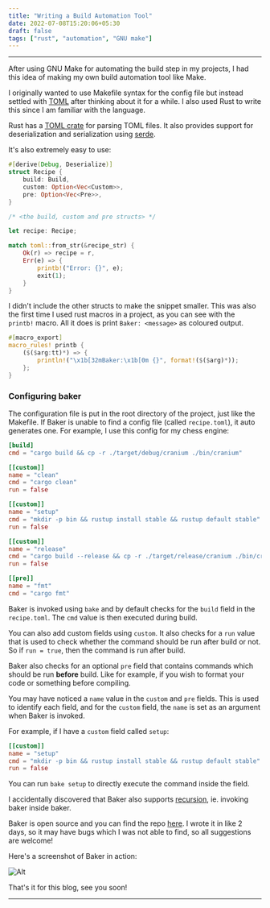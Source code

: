 ```yaml
---
title: "Writing a Build Automation Tool"
date: 2022-07-08T15:20:06+05:30
draft: false
tags: ["rust", "automation", "GNU make"]
---
```


---

After using GNU Make for automating the build step in my projects, I had this idea of making my own build automation tool like Make.

I originally wanted to use Makefile syntax for the config file but instead settled with [TOML](https://toml.io) after thinking about it for a while.
I also used Rust to write this since I am familiar with the language.

Rust has a [TOML crate](https://docs.rs/toml/latest/toml/) for parsing TOML files.
It also provides support for deserialization and serialization using [serde](https://docs.rs/serde/latest/serde/).

It's also extremely easy to use:

```rust
#[derive(Debug, Deserialize)]
struct Recipe {
    build: Build,
    custom: Option<Vec<Custom>>,
    pre: Option<Vec<Pre>>,
}

/* <the build, custom and pre structs> */

let recipe: Recipe;

match toml::from_str(&recipe_str) {
    Ok(r) => recipe = r,
    Err(e) => {
        printb!("Error: {}", e);
        exit(1);
    }
}
```

I didn't include the other structs to make the snippet smaller. This was also the first time I used rust macros in a project, as you can see with the `printb!` macro. All it does is print
`Baker: <message>` as coloured output.

```rust
#[macro_export]
macro_rules! printb {
    ($($arg:tt)*) => {
        println!("\x1b[32mBaker:\x1b[0m {}", format!($($arg)*));
    };
}
```

### Configuring baker

The configuration file is put in the root directory of the project, just like the Makefile.
If Baker is unable to find a config file (called `recipe.toml`), it auto generates one.
For example, I use this config for my chess engine:

```toml
[build]
cmd = "cargo build && cp -r ./target/debug/cranium ./bin/cranium"

[[custom]]
name = "clean"
cmd = "cargo clean"
run = false

[[custom]]
name = "setup"
cmd = "mkdir -p bin && rustup install stable && rustup default stable"
run = false

[[custom]]
name = "release"
cmd = "cargo build --release && cp -r ./target/release/cranium ./bin/cranium"
run = false

[[pre]]
name = "fmt"
cmd = "cargo fmt"
```

Baker is invoked using `bake` and by default checks for the `build` field in the `recipe.toml`.
The `cmd` value is then executed during build.

You can also add custom fields using `custom`. It also checks for a `run` value that is used to check whether the command should be run
after build or not. So if `run = true`, then the command is run after build.

Baker also checks for an optional `pre` field that contains commands which should be run **before** build. Like for example, if you wish to
format your code or something before compiling.

You may have noticed a `name` value in the `custom` and `pre` fields. This is used to identify each field, and for the `custom` field,
the `name` is set as an argument when Baker is invoked.

For example, if I have a `custom` field called `setup`:

```toml
[[custom]]
name = "setup"
cmd = "mkdir -p bin && rustup install stable && rustup default stable"
run = false
```

You can run `bake setup` to directly execute the command inside the field.

I accidentally discovered that Baker also supports [recursion](https://www.gnu.org/software/make/manual/html_node/Recursion.html), ie. invoking baker inside baker.

Baker is open source and you can find the repo [here](https://github.com/rv178/baker).
I wrote it in like 2 days, so it may have bugs which I was not able to find, so all suggestions are welcome!

Here's a screenshot of Baker in action:

![Alt](https://media.discordapp.net/attachments/985433521084563486/994926621226172467/unknown.png)

That's it for this blog, see you soon!

---
